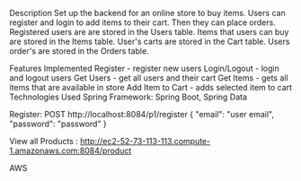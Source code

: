 Description
Set up the backend for an online store to buy items. Users can register and login to add items to their cart. Then they can place orders. Registered users are are stored in the Users table. Items that users can buy are stored in the Items table. User's carts are stored in the Cart table. Users order's are stored in the Orders table.

Features Implemented
Register - register new users
Login/Logout - login and logout users
Get Users - get all users and their cart
Get Items - gets all items that are available in store
Add Item to Cart - adds selected item to cart
Technologies Used
Spring Framework: Spring Boot, Spring Data

Register: POST http://localhost:8084/p1/register { "email": "user email", "password": "password" }

View all Products :
http://ec2-52-73-113-113.compute-1.amazonaws.com:8084/product

AWS
